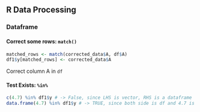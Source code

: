 ## R Data Processing

### Dataframe

#### Correct some rows: `match()`
```R
matched_rows <- match(corrected_data$A, df$A)
df1$y[matched_rows] <- corrected_data$A
```
Correct column A in `df`

#### Test Exists: `%in%`
```R
c(4.7) %in% df1$y # -> False, since LHS is vector, RHS is a dataframe
data.frame(4.7) %in% df1$y # -> TRUE, since both side is df and 4.7 is in the df1
```

